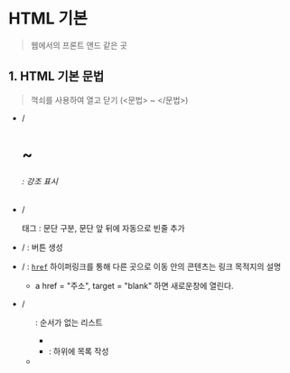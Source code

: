 #  HTML 기본
> 웹에서의 프론트 앤드 같은 곳



## 1. HTML 기본 문법

> 꺽쇠를 사용하여 열고 닫기 (<문법> ~ </문법>)

- /<h1> ~ <h6> : 강조 표시
- /<p> 태그 : 문단 구분, 문단 앞 뒤에 자동으로 빈줄 추가
- /<buttom> : 버튼 생성
- /<a> : [`href`](https://developer.mozilla.org/ko/docs/Web/HTML/Element/a#attr-href) 하이퍼링크를 통해 다른 곳으로 이동 <a> 안의 콘텐츠는 링크 목적지의 설명
  * a href = "주소", target = "blank" 하면 새로운창에 열린다.

- /<ul> : 순서가 없는 리스트
  - <li> : 하위에 목록 작성

-   <!-- 주석 입니다.
  스타일 인라인 : body 안에 스타일 하는거
  스타일 인터널 : body위에 깔끔하게 선언
  스타일 익스터널 : 아무데서나 사용 가능하긴함 link로 사용, rel사용 꼭!
  -->

---

### 1-1. 테이블(Table)

* /<table> 로 선언
* /<tr> : 행
* /<td> : 열
* border-collapse: collapse : 테이블 선을 한줄만 
* /<th> : 열의 헤드(테이블 헤드)





## 2. CSS 기본 문법

> 끝날 때 세미콜론(;) 을 사용하여 마무리

* margin 숫자px : 전체에서의 상하좌우 여백
* padding  숫자px : 상자 안에서의 여백
* border 숫자px : 상자의 굵기

